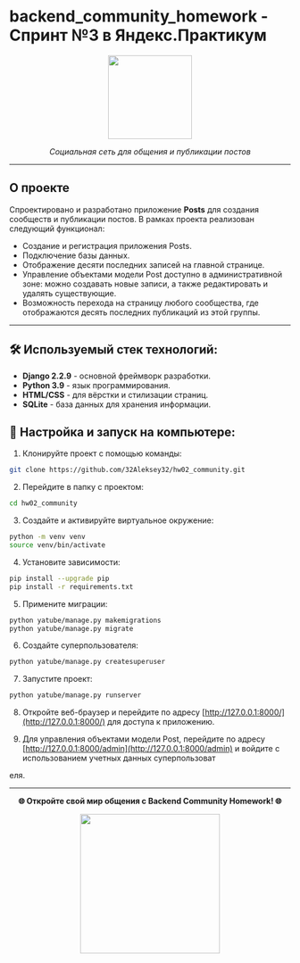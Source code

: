 # backend_community_homework - Спринт №3 в Яндекс.Практикум

<div align="center">
  <img src="https://image.flaticon.com/icons/png/512/2581/2581809.png" width="150" height="150"/>
</div>

<p align="center"><i>Социальная сеть для общения и публикации постов</i></p>

---

## О проекте

Спроектировано и разработано приложение **Posts** для создания сообществ и публикации постов. В рамках проекта реализован следующий функционал:

- Создание и регистрация приложения Posts.
- Подключение базы данных.
- Отображение десяти последних записей на главной странице.
- Управление объектами модели Post доступно в административной зоне: можно создавать новые записи, а также редактировать и удалять существующие.
- Возможность перехода на страницу любого сообщества, где отображаются десять последних публикаций из этой группы.

---

## 🛠 Используемый стек технологий:

- **Django 2.2.9** - основной фреймворк разработки.
- **Python 3.9** - язык программирования.
- **HTML/CSS** - для вёрстки и стилизации страниц.
- **SQLite** - база данных для хранения информации.

## 🚀 Настройка и запуск на компьютере:

1. Клонируйте проект с помощью команды:
```bash
git clone https://github.com/32Aleksey32/hw02_community.git
```

2. Перейдите в папку с проектом:
```bash
cd hw02_community
```

3. Создайте и активируйте виртуальное окружение:
```bash
python -m venv venv
source venv/bin/activate
```

4. Установите зависимости:
```bash
pip install --upgrade pip
pip install -r requirements.txt
```

5. Примените миграции:
```bash
python yatube/manage.py makemigrations
python yatube/manage.py migrate
```

6. Создайте суперпользователя:
```bash
python yatube/manage.py createsuperuser
```

7. Запустите проект:
```bash
python yatube/manage.py runserver
```

8. Откройте веб-браузер и перейдите по адресу [http://127.0.0.1:8000/](http://127.0.0.1:8000/) для доступа к приложению.

9. Для управления объектами модели Post, перейдите по адресу [http://127.0.0.1:8000/admin](http://127.0.0.1:8000/admin) и войдите с использованием учетных данных суперпользоват

еля.

---

<div align="center">
    <b>🌐 Откройте свой мир общения с Backend Community Homework! 🌐</b>
    <p><img src="https://media.giphy.com/media/iFmw13LV1hHhViPPWz/giphy.gif" width="250"/></p>
</div>
